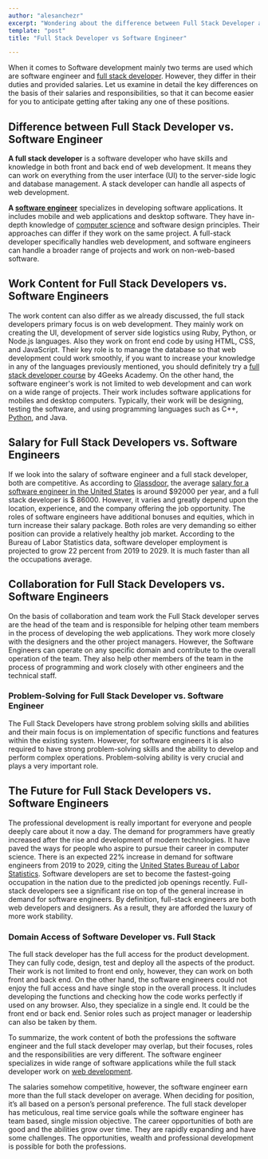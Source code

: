```yaml
---
author: "alesanchezr"
excerpt: "Wondering about the difference between Full Stack Developer and Software Engineer? 4Geeks Academy explains the key roles and skills for each career."
template: "post" 
title: "Full Stack Developer vs Software Engineer"

---
```


When it comes to Software development mainly two terms are used which are software engineer and [full stack developer](https://4geeksacademy.com/us/full-stack-developer/full-stack-developer). However, they differ in their duties and provided salaries. Let us examine in detail the key differences on the basis of their salaries and responsibilities, so that it can become easier for you to anticipate getting after taking any one of these positions. 

## Difference between Full Stack Developer vs. Software Engineer

**A full stack developer** is a software developer who have skills and knowledge in both front and back end of web development. It means they can work on everything from the user interface (UI) to the server-side logic and database management. A stack developer can handle all aspects of web development. 

**A [software engineer](https://4geeksacademy.com/us/coding-bootcamps/software-engineer-bootcamp)** specializes in developing software applications. It includes mobile and web applications and desktop software. They have in-depth knowledge of [computer science](https://4geeksacademy.com/us/coding-bootcamps/datascience-machine-learning) and software design principles. Their approaches can differ if they work on the same project. A full-stack developer specifically handles web development, and software engineers can handle a broader range of projects and work on non-web-based software.

## Work Content for Full Stack Developers vs. Software Engineers

The work content can also differ as we already discussed, the full stack developers primary focus is on web development. They mainly work on creating the UI, development of server side logistics using Ruby, Python, or Node.js languages. Also they work on front end code by using HTML, CSS, and JavaScript. Their key role is to manage the database so that web development could work smoothly, if you want to increase your knowledge in any of the languages previously mentioned, you should definitely try a [full stack developer course](https://4geeksacademy.com/us/coding-bootcamps/part-time-full-stack-developer) by 4Geeks Academy.  On the other hand, the software engineer's work is not limited to web development and can work on a wide range of projects. Their work includes software applications for mobiles and desktop computers. Typically, their work will be designing, testing the software, and using programming languages such as C++, [Python](https://4geeks.com/technology/python), and Java.

## Salary for Full Stack Developers vs. Software Engineers

If we look into the salary of software engineer and a full stack developer, both are competitive. As according to [Glassdoor](https://www.glassdoor.com), the average [salary for a software engineer in the United States](https://4geeksacademy.com/us/software-engineer-salary/software-engineer-salary-florida) is around $92000 per year, and a full stack developer is $ 86000. However, it varies and greatly depend upon the location, experience, and the company offering the job opportunity.  The roles of software engineers have additional bonuses and equities, which in turn increase their salary package. Both roles are very demanding so either position can provide a relatively healthy job market. According to the Bureau of Labor Statistics data, software developer employment is projected to grow 22 percent from 2019 to 2029. It is much faster than all the occupations average.

## Collaboration for Full Stack Developers vs. Software Engineers

On the basis of collaboration and team work the Full Stack developer serves are the head of the team and is responsible for helping other team members in the process of developing the web applications. They work more closely with the designers and the other project managers. However, the Software Engineers can operate on any specific domain and contribute to the overall operation of the team. They also help other members of the team in the process of programming and work closely with other engineers and the technical staff.

### Problem-Solving for Full Stack Developer vs. Software Engineer

The Full Stack Developers have strong problem solving skills and abilities and their main focus is on implementation of specific functions and features within the existing system. However, for software engineers it is also required to have strong problem-solving skills and the ability to develop and perform complex operations. Problem-solving ability is very crucial and plays a very important role.

## The Future for Full Stack Developers vs. Software Engineers

The professional development is really important for everyone and people deeply care about it now a day. The demand for programmers have greatly increased after the rise and development of modern technologies. It have paved the ways for people who aspire to pursue their career in computer science. There is an expected 22% increase in demand for software engineers from 2019 to 2029, citing the [United States Bureau of Labor Statistics](https://www.bls.gov/). Software developers are set to become the fastest-going occupation in the nation due to the predicted job openings recently. Full-stack developers see a significant rise on top of the general increase in demand for software engineers. By definition, full-stack engineers are both web developers and designers. As a result, they are afforded the luxury of more work stability.

### Domain Access of Software Developer vs. Full Stack 

The full stack developer has the full access for the product development. They can fully code, design, test and deploy all the aspects of the product. Their work is not limited to front end only, however, they can work on both front and back end. On the other hand, the software engineers could not enjoy the full access and have single stop in the overall process. It includes developing the functions and checking how the code works perfectly if used on any browser. Also, they specialize in a single end. It could be the front end or back end. Senior roles such as project manager or leadership can also be taken by them.

To summarize, the work content of both the professions the software engineer and the full stack developer may overlap, but their focuses, roles and the responsibilities are very different. The software engineer specializes in wide range of software applications while the full stack developer work on [web development](https://4geeks.com/es/lesson/what-is-front-end-development). 

The salaries somehow competitive, however, the software engineer earn more than the full stack developer on average. When deciding for position, it’s all based on a person’s personal preference. The full stack developer has meticulous, real time service goals while the software engineer has team based, single mission objective. The career opportunities of both are good and the abilities grow over time. They are rapidly expanding and have some challenges. The opportunities, wealth and professional development is possible for both the professions. 

